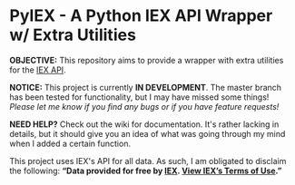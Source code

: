 # PyIEX - A Python IEX API Wrapper w/ Extra Utilities

**OBJECTIVE:** This repository aims to provide a wrapper with extra utilities for the [IEX API](https://iextrading.com/developer/docs/).

**NOTICE:** This project is currently **IN DEVELOPMENT**. The master branch has been tested for functionality, but I may have missed some things!
_Please let me know if you find any bugs or if you have feature requests!_

**NEED HELP?** Check out the wiki for documentation. It's rather lacking in details, but it should give you an idea of what was
going through my mind when I added a certain function.

This project uses IEX's API for all data. As such, I am obligated to disclaim the following: **“Data provided for free by [IEX](https://iextrading.com/developer). [View IEX’s Terms of Use](https://iextrading.com/api-exhibit-a/).”**
